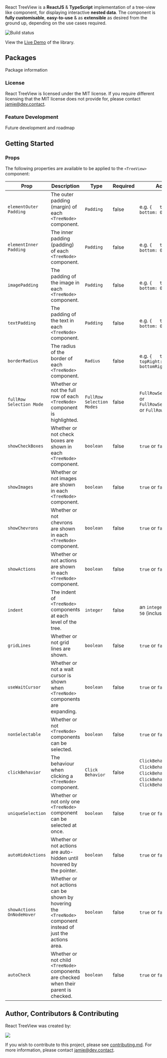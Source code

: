 React TreeView is a **ReactJS** & **TypeScript** implementation of a tree-view like component, for displaying interactive **nested data**. The component is **fully customisable**, **easy-to-use** & as **extensible** as desired from the ground up, depending on the use cases required.

![Build status](https://github.com/jamiehighfield/react-tree-view/actions/workflows/node.js.yml/badge.svg)

View the [Live Demo](https://highfield.dev) of the library.

## Packages

Package information

### License

React TreeView is licensed under the MIT license. If you require different licensing that the MIT license does not provide for, please contact [jamie@dev.contact](mailto:jamie@dev.contact).

### Feature Development

Future development and roadmap

## Getting Started

### Props

The following properties are available to be applied to the `<TreeView>` component:

| Prop                      | Description                                                                                                  | Type                      | Required | Accepted Values                                                                                                                  |
|---------------------------|--------------------------------------------------------------------------------------------------------------|---------------------------|----------|----------------------------------------------------------------------------------------------------------------------------------|
| `elementOuter Padding`    | The outer padding (margin) of each `<TreeNode>` component.                                                   | `Padding`                 | false    | e.g. `{   top: 0,   left: 0,   bottom: 0,   right: 0 }`                                                                          |
| `elementInner Padding`    | The inner padding (padding) of each `<TreeNode>` component.                                                  | `Padding`                 | false    | e.g. `{   top: 0,   left: 0,   bottom: 0,   right: 0 }`                                                                          |
| `imagePadding`            | The padding of the image in each `<TreeNode>` component.                                                     | `Padding`                 | false    | e.g. `{   top: 0,   left: 0,   bottom: 0,   right: 0 }`                                                                          |
| `textPadding`             | The padding of the text in each `<TreeNode>` component.                                                      | `Padding`                 | false    | e.g. `{   top: 0,   left: 0,   bottom: 0,   right: 0 }`                                                                          |
| `borderRadius`            | The radius of the border of each `<TreeNode>` component.                                                     | `Radius`                  | false    | e.g. `{   topLeft: 0,   topRight: 0,   bottomLeft: 0,   bottomRight: 0 }`                                                        |
| `fullRow Selection Mode`  | Whether or not the full row of each `<TreeNode>` component is highlighted.                                   | `FullRow Selection Modes` | false    | `FullRowSelectionModes.Content` or `FullRowSelectionModes.Level` or `FullRowSelectionModes.Full`                                 |
| `showCheckBoxes`          | Whether or not check boxes are shown in each `<TreeNode>` component.                                         | `boolean`                 | false    | `true` or `false`                                                                                                                |
| `showImages`              | Whether or not images are shown in each `<TreeNode>` component.                                              | `boolean`                 | false    | `true` or `false`                                                                                                                |
| `showChevrons`            | Whether or not chevrons are shown in each `<TreeNode>` component.                                            | `boolean`                 | false    | `true` or `false`                                                                                                                |
| `showActions`             | Whether or not actions are shown in each `<TreeNode>` component.                                             | `boolean`                 | false    | `true` or `false`                                                                                                                |
| `indent`                  | The indent of `<TreeNode>` components at each level of the tree.                                             | `integer`                 | false    | an `integer` value between `25` & `50` (inclusive)                                                                               |
| `gridLines`               | Whether or not grid lines are shown.                                                                         | `boolean`                 | false    | `true` or `false`                                                                                                                |
| `useWaitCursor`           | Whether or not a wait cursor is shown when `<TreeNode>` components are expanding.                            | `boolean`                 | false    | `true` or `false`                                                                                                                |
| `nonSelectable`           | Whether or not `<TreeNode>` components can be selected.                                                      | `boolean`                 | false    | `true` or `false`                                                                                                                |
| `clickBehavior`           | The behaviour when clicking a `<TreeNode>` component.                                                        | `Click Behavior`          | false    | `ClickBehavior.None` or `ClickBehavior.Select` or `ClickBehavior.Check` or `ClickBehavior.Expand` or `ClickBehavior.SelectCheck` |
| `uniqueSelection`         | Whether or not only one `<TreeNode>` component can be selected at once.                                      | `boolean`                 | false    | `true` or `false`                                                                                                                |
| `autoHideActions`         | Whether or not actions are auto-hidden until hovered by the pointer.                                         | `boolean`                 | false    | `true` or `false`                                                                                                                |
| `showActions OnNodeHover` | Whether or not actions can be shown by hovering the `<TreeNode>` component instead of just the actions area. | `boolean`                 | false    | `true` or `false`                                                                                                                |
| `autoCheck`               | Whether or not child `<TreeNode>` components are checked when their parent is checked.                       | `boolean`                 | false    | `true` or `false`                                                                                                                |

## Author, Contributors & Contributing

React TreeView was created by:

<a href="https://github.com/jamiehighfield/react-tree-view/graphs/contributors">
  <img src="https://contrib.rocks/image?repo=jamiehighfield/react-tree-view" />
</a>


If you wish to contribute to this project, please see [contributing.md](contributing.md). For more information, please contact [jamie@dev.contact](mailto:jamie@dev.contact).
